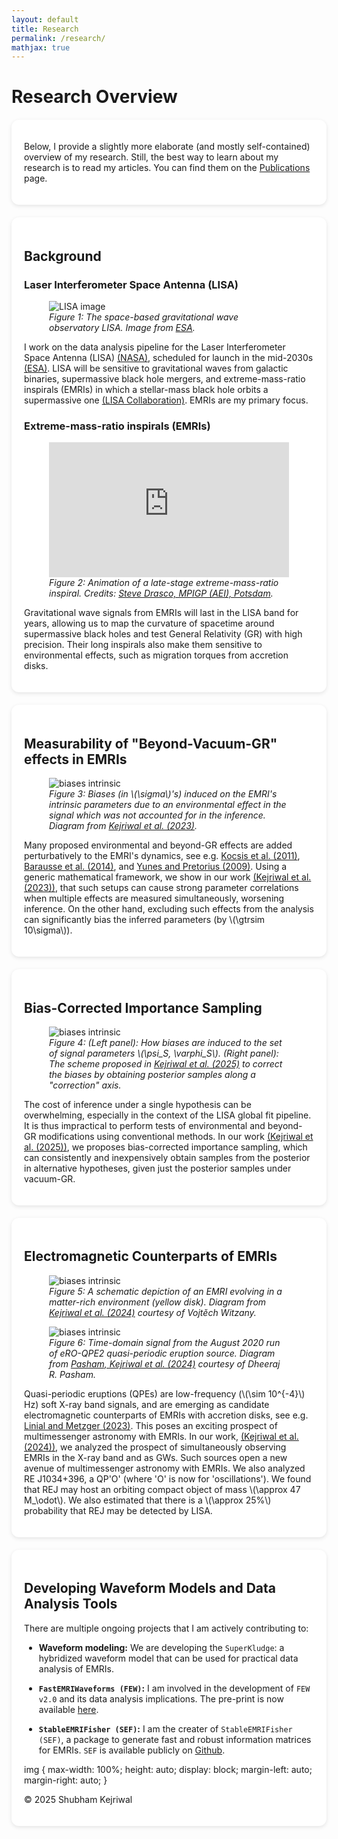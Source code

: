 ```yaml
---
layout: default
title: Research
permalink: /research/
mathjax: true
---
```


# Research Overview  

<div class="bubble" markdown="1">

Below, I provide a slightly more elaborate (and mostly self-contained) overview of my research. Still, the best way to learn about my research is to read my articles. You can find them on the [Publications](/shubham/publications) page.  

</div>

<div class="bubble" markdown="1">

## Background

### Laser Interferometer Space Antenna (LISA)

<figure>
  <img src="{{ site.baseurl | default: '' }}/assets/LISA.jpg" alt="LISA image"/>
  <figcaption>
    <em>Figure 1: The space-based gravitational wave observatory LISA. Image from <a href="https://www.esa.int/ESA_Multimedia/Images/2002/02/LISA_Laser_Interferometer_Space_Antenna_line_drawing" target="_blank">ESA</a>.</em>
  </figcaption>
</figure>  

I work on the data analysis pipeline for the Laser Interferometer Space Antenna (LISA) [(NASA)](https://lisa.nasa.gov/), scheduled for launch in the mid-2030s [(ESA)](https://www.esa.int/Science_Exploration/Space_Science/LISA/Capturing_the_ripples_of_spacetime_LISA_gets_go-ahead). LISA will be sensitive to gravitational waves from galactic binaries, supermassive black hole mergers, and extreme-mass-ratio inspirals (EMRIs) in which a stellar-mass black hole orbits a supermassive one [(LISA Collaboration)](https://arxiv.org/abs/2402.07571). EMRIs are my primary focus.


### Extreme-mass-ratio inspirals (EMRIs)  

<figure>
  <!-- Video uses CSS for max-width and aspect ratio -->
  <div class="video-container">
    <iframe
            src="https://www.youtube.com/embed/WPvkzSvgHvc"
            title="Inspiralling EMRI video"
            frameborder="0"
            allow="accelerometer; autoplay; clipboard-write; encrypted-media; gyroscope; picture-in-picture; web-share"
            allowfullscreen>
    </iframe>
  </div>
  <figcaption>
    <em>Figure 2: Animation of a late-stage extreme-mass-ratio inspiral. Credits: <a href="https://www.youtube.com/watch?v=WPvkzSvgHvc" target="_blank">Steve Drasco, MPIGP (AEI), Potsdam</a>.</em>
  </figcaption>
</figure>


Gravitational wave signals from EMRIs will last in the LISA band for years, allowing us to map the curvature of spacetime around supermassive black holes and test General Relativity (GR) with high precision. Their long inspirals also make them sensitive to environmental effects, such as migration torques from accretion disks.

</div>

<div class="bubble" markdown="1">

## Measurability of "Beyond-Vacuum-GR" effects in EMRIs  

<figure>
  <img src="{{ site.baseurl | default: '' }}/assets/joint_analysis/correlation_bias-1.png" alt="biases intrinsic"/>
  <figcaption>
    <em>Figure 3: Biases (in \(\sigma\)'s) induced on the EMRI's intrinsic parameters due to an environmental effect in the signal which was not accounted for in the inference. Diagram from <a href="https://arxiv.org/abs/2312.13028" target="_blank">Kejriwal et al. (2023)</a>.</em>
  </figcaption>
</figure> 

Many proposed environmental and beyond-GR effects are added perturbatively to the EMRI's dynamics, see e.g. [Kocsis et al. (2011)](https://arxiv.org/abs/1104.2322), [Barausse et al. (2014)](https://arxiv.org/abs/1404.7149), and [Yunes and Pretorius (2009)](https://arxiv.org/abs/0909.3328). Using a generic mathematical framework, we show in our work [(Kejriwal et al. (2023))](https://arxiv.org/abs/2312.13028), that such setups can cause strong parameter correlations when multiple effects are measured simultaneously, worsening inference. On the other hand, excluding such effects from the analysis can significantly bias the inferred parameters (by \\(\gtrsim 10\sigma\\)).

</div>

<div class="bubble" markdown="1">

## Bias-Corrected Importance Sampling

<figure>
  <img src="{{ site.baseurl | default: '' }}/assets/biascorrected.png" alt="biases intrinsic"/>
  <figcaption>
    <em>Figure 4: (Left panel): How biases are induced to the set of signal parameters \(\psi_S, \varphi_S\). (Right panel): The scheme proposed in <a href="https://arxiv.org/abs/2503.01120" target="_blank">Kejriwal et al. (2025)</a> to correct the biases by obtaining posterior samples along a "correction" axis.</em>
  </figcaption>
</figure> 

The cost of inference under a single hypothesis can be overwhelming, especially in the context of the LISA global fit pipeline. It is thus impractical to perform tests of environmental and beyond-GR modifications using conventional methods. In our work [(Kejriwal et al. (2025))](https://arxiv.org/abs/2503.01120), we proposes bias-corrected importance sampling, which can consistently and inexpensively obtain samples from the posterior in alternative hypotheses, given just the posterior samples under vacuum-GR.

</div>

<div class="bubble" markdown="1">

## Electromagnetic Counterparts of EMRIs

<figure>
 <img src="{{ site.baseurl | default: '' }}/assets/EMcounterpart.png" alt="biases intrinsic"/>
  <figcaption>
    <em>Figure 5: A schematic depiction of an EMRI evolving in a matter-rich environment (yellow disk). Diagram from <a href="https://arxiv.org/abs/2404.00941" target="_blank">Kejriwal et al. (2024)</a> courtesy of Vojtěch Witzany.</em>
  </figcaption>
</figure> 

<figure>
  <img src="{{ site.baseurl | default: '' }}/assets/QPE.png" alt="biases intrinsic"/>
  <figcaption>
    <em>Figure 6: Time-domain signal from the August 2020 run of eRO-QPE2 quasi-periodic eruption source. Diagram from  <a href="https://arxiv.org/abs/2411.00289" target="_blank">Pasham, Kejriwal et al. (2024)</a> courtesy of Dheeraj R. Pasham.</em>
  </figcaption>
</figure> 

Quasi-periodic eruptions (QPEs) are low-frequency (\\(\sim 10^{-4}\\) Hz) soft X-ray band signals, and are emerging as candidate electromagnetic counterparts of EMRIs with accretion disks, see e.g. [Linial and Metzger (2023)](https://arxiv.org/abs/2303.16231). This poses an exciting prospect of multimessenger astronomy with EMRIs. In our work, [(Kejriwal et al. (2024))](https://arxiv.org/abs/2404.00941), we analyzed the prospect of simultaneously observing EMRIs in the X-ray band and as GWs. Such sources open a new avenue of multimessenger astronomy with EMRIs. We also analyzed RE J1034+396, a QP'O' (where 'O' is now for 'oscillations'). We found that REJ may host an orbiting compact object of mass \\(\approx 47 M_\odot\\). We also estimated that there is a \\(\approx 25\%\\) probability that REJ may be detected by LISA.

</div>

<div class="bubble" markdown="1">

## Developing Waveform Models and Data Analysis Tools

  There are multiple ongoing projects that I am actively contributing to:
  
  - **Waveform modeling:** We are developing the `SuperKludge`: a hybridized waveform model that can be used for practical data analysis of EMRIs.
  
  - **`FastEMRIWaveforms (FEW)`:** I am involved in the development of `FEW v2.0` and its data analysis implications. The pre-print is now available [here](https://arxiv.org/abs/2506.09470v1). 

  - **`StableEMRIFisher (SEF)`:** I am the creater of `StableEMRIFisher (SEF)`, a package to generate fast and robust information matrices for EMRIs. `SEF` is available publicly on [Github](https://github.com/perturber/StableEMRIFisher).

<style>
.bubble {
  background: #fff;
  border-radius: 12px;
  padding: 20px;
  margin: 20px 0;
  box-shadow: 0 2px 6px rgba(0,0,0,0.1);
}
.video-container {
  position: relative; overflow: hidden; width: 100%; max-width: 560px; margin: auto;
}
.video-container::before { content: ""; display: block; padding-top: 56.25%; }
.video-container iframe { position: absolute; top: 0; left: 0; width: 100%; height: 100%; border: 0; }
</style> 
img {
  max-width: 100%;
  height: auto;
  display: block;
  margin-left: auto;
  margin-right: auto;
}

© 2025 Shubham Kejriwal
